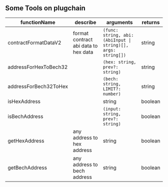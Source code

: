 ## Some Tools on plugchain




| functionName          | describe                             | arguments                                                         | returns |
| --------------------- | ------------------------------------ | ----------------------------------------------------------------- | ------- |
| contractFormatDataV2  | format contract abi data to hex data | ```(func: string, abi: (AbiInput \| string)[], args: string[])``` | string  |
| addressForHexToBech32 |                                      | ```(hex: string, prev?: string)```                                | string  |
| addressForBech32ToHex |                                      | ```(bech: string, LIMIT?: number)```                              | string  |
| isHexAddress          |                                      | string                                                            | boolean |
| isBechAddress         |                                      | ```(input: string, prev?: string)```                              | boolean |
| getHexAddress         | any address to hex address           | string                                                            | boolean |
| getBechAddress        | any address to bech address          | string                                                            | boolean |